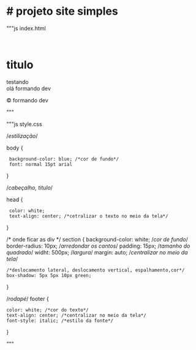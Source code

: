 # # projeto site simples
"""js
index.html


<!DOCTYPE html> 

<html lang="pt-br"> 

<head> 

  <meta charset="utf-8">
  <title>site simples </title>

  <!-- link para conectar o arquivo .css -->
  <link rel= "stylesheet" href= "style.css">

</head> 



<body> 
    
   <head>

   <!-- cabeçalho, título -->
   <h1> titulo </h1>

  </head>
   
  <!-- onde ficar as div -->

  <section>

   <div> testando </div>

   <div> olá formando dev </div>

  </section>
    
  <!-- rodapé -->
  <footer>

   <p>&copy; formando dev </p>

  </footer>

  
<!-- conectar o arquivo script.js -->
<script src="script.js"></script>
</body> 



</html>


"""

"""js
style.css


/*estilização*/

  body {

     background-color: blue; /*cor de fundo*/
     font: normal 15pt arial

}

/*cabeçalho, titulo*/

head {
     
     color: white;
     text-align: center; /*cetralizar o texto no meio da tela*/
}

/* onde ficar as div */
section {
    background-color: white; /*cor de fundo*/
    border-radius: 10px; /*arredondar os cantos*/
    padding: 15px; /*tamanho do quadrado*/
    widht: 500px; /*largura*/
    margin: auto; /*centralizar no meio da tela*/
   
    /*deslocamento lateral, deslocamento vertical, espalhamento,cor*/
    box-shadow: 5px 5px 10px green;
}

/*rodapé*/
footer {

    color: white; /*cor do texto*/
    text-align: center; /*centralizar no meio da tela*/
    font-style: italic; /*estilo da fonte*/

}

"""

